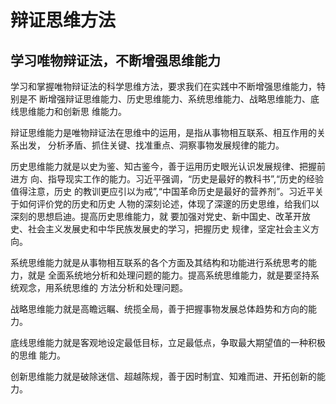 # 辩证思维方法

## 学习唯物辩证法，不断增强思维能力

学习和掌握唯物辩证法的科学思维方法，要求我们在实践中不断增强思维能力，特别是不 断增强辩证思维能力、历史思维能力、系统思维能力、战略思维能力、底线思维能力和创新思 维能力。

辩证思维能力是唯物辩证法在思维中的运用，是指从事物相互联系、相互作用的关系出发， 分析矛盾、抓住关键、找准重点、洞察事物发展规律的能力。

历史思维能力就是以史为鉴、知古鉴今，善于运用历史眼光认识发展规律、把握前进方 向、指导现实工作的能力。习近平强调，“历史是最好的教科书”,“历史的经验值得注意，历史 的教训更应引以为戒”,“中国革命历史是最好的营养剂”。习近平关于如何评价党的历史和历史 人物的深刻论述，体现了深邃的历史思维，给我们以深刻的思想启迪。提高历史思维能力，就 要加强对党史、新中国史、改革开放史、社会主义发展史和中华民族发展史的学习，把握历史 规律，坚定社会主义方向。

系统思维能力就是从事物相互联系的各个方面及其结构和功能进行系统思考的能力，就是 全面系统地分析和处理问题的能力。提高系统思维能力，就是要坚持系统观念，用系统思维的 方法分析和处理问题。

战略思维能力就是高瞻远瞩、统揽全局，善于把握事物发展总体趋势和方向的能力。 

底线思维能力就是客观地设定最低目标，立足最低点，争取最大期望值的一种积极的思维 能力。

 创新思维能力就是破除迷信、超越陈规，善于因时制宜、知难而进、开拓创新的能力。